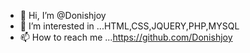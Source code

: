 - 👋 Hi, I’m @Donishjoy
- 👀 I’m interested in ...HTML,CSS,JQUERY,PHP,MYSQL
- 📫 How to reach me ...https://github.com/Donishjoy

<!---
Donishjoy/Donishjoy is a ✨ special ✨ repository because its `README.md` (this file) appears on your GitHub profile.
You can click the Preview link to take a look at your changes.
--->
